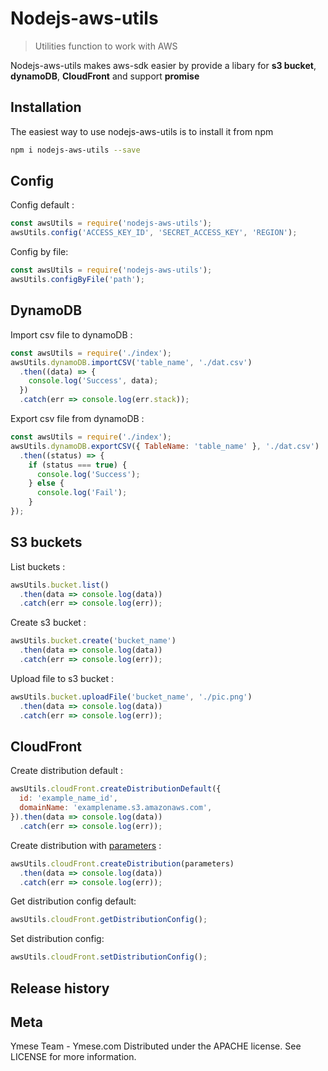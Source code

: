 # Nodejs-aws-utils
> Utilities function to work with AWS

Nodejs-aws-utils makes aws-sdk easier by provide a libary for **s3 bucket**, **dynamoDB**, **CloudFront** and support **promise**

## Installation 
The easiest way to use nodejs-aws-utils is to install it from npm 
```sh
npm i nodejs-aws-utils --save
```

## Config
Config default : 
```js
const awsUtils = require('nodejs-aws-utils');
awsUtils.config('ACCESS_KEY_ID', 'SECRET_ACCESS_KEY', 'REGION');
```
Config by file:
```js
const awsUtils = require('nodejs-aws-utils');
awsUtils.configByFile('path');
```
## DynamoDB
Import csv file to dynamoDB :
```js
const awsUtils = require('./index');
awsUtils.dynamoDB.importCSV('table_name', './dat.csv')
  .then((data) => {
    console.log('Success', data);
  })
  .catch(err => console.log(err.stack));
```
Export csv file from dynamoDB :
```js
const awsUtils = require('./index');
awsUtils.dynamoDB.exportCSV({ TableName: 'table_name' }, './dat.csv')
  .then((status) => {
    if (status === true) {
      console.log('Success');
    } else {
      console.log('Fail');
    }
});

```
## S3 buckets
List buckets :
```js
awsUtils.bucket.list()
  .then(data => console.log(data))
  .catch(err => console.log(err));
```
Create s3 bucket :
```js
awsUtils.bucket.create('bucket_name')
  .then(data => console.log(data))
  .catch(err => console.log(err));
```
Upload file to s3 bucket :
```js
awsUtils.bucket.uploadFile('bucket_name', './pic.png')
  .then(data => console.log(data))
  .catch(err => console.log(err));
```
## CloudFront
Create distribution default :
```js
awsUtils.cloudFront.createDistributionDefault({
  id: 'example_name_id',
  domainName: 'examplename.s3.amazonaws.com',
}).then(data => console.log(data))
  .catch(err => console.log(err));
```
Create distribution with [parameters]((https://docs.aws.amazon.com/AWSJavaScriptSDK/latest/AWS/CloudFront.html#createDistribution-property)) :
```js
awsUtils.cloudFront.createDistribution(parameters)
  .then(data => console.log(data))
  .catch(err => console.log(err));
```
Get distribution config default: 
```js
awsUtils.cloudFront.getDistributionConfig();
```
Set distribution config: 
```js
awsUtils.cloudFront.setDistributionConfig();
```

## Release history

## Meta
Ymese Team - Ymese.com
Distributed under the APACHE license. See LICENSE for more information.